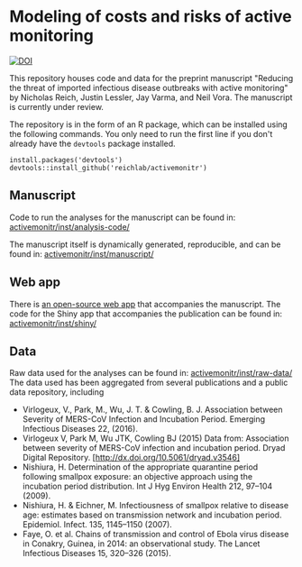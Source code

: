 # Modeling of costs and risks of active monitoring

[![DOI](https://zenodo.org/badge/48653754.svg)](https://zenodo.org/badge/latestdoi/48653754)

This repository houses code and data for the preprint manuscript "Reducing the threat of imported infectious disease outbreaks with active monitoring" by Nicholas Reich, Justin Lessler, Jay Varma, and Neil Vora. The manuscript is currently under review.

The repository is in the form of an R package, which can be installed using the following commands. You only need to run the first line if you don't already have the `devtools` package installed.
```
install.packages('devtools')
devtools::install_github('reichlab/activemonitr')
```

## Manuscript
Code to run the analyses for the manuscript can be found in: 
[activemonitr/inst/analysis-code/](https://github.com/reichlab/activemonitr/tree/master/inst/analysis-code)

The manuscript itself is dynamically generated, reproducible, and can be found in: 
[activemonitr/inst/manuscript/](https://github.com/reichlab/activemonitr/blob/master/inst/manuscript/active-monitoring.Rmd)

## Web app
There is [an open-source web app](http://iddynamics.jhsph.edu/apps/shiny/activemonitr/) that accompanies the manuscript. The code for the Shiny app that accompanies the publication can be found in:
[activemonitr/inst/shiny/](https://github.com/reichlab/activemonitr/tree/master/inst/shiny)

## Data
Raw data used for the analyses can be found in: 
[activemonitr/inst/raw-data/](https://github.com/reichlab/activemonitr/tree/master/inst/raw-data)
The data used has been aggregated from several publications and a public data repository, including

 - Virlogeux, V., Park, M., Wu, J. T. & Cowling, B. J. Association between Severity of MERS-CoV Infection and Incubation Period. Emerging Infectious Diseases 22, (2016).
 - Virlogeux V, Park M, Wu JTK, Cowling BJ (2015) Data from: Association between severity of MERS-CoV infection and incubation period. Dryad Digital Repository. [http://dx.doi.org/10.5061/dryad.v3546]
 - Nishiura, H. Determination of the appropriate quarantine period following smallpox exposure: an objective approach using the incubation period distribution. Int J Hyg Environ Health 212, 97–104 (2009).
 - Nishiura, H. & Eichner, M. Infectiousness of smallpox relative to disease age: estimates based on transmission network and incubation period. Epidemiol. Infect. 135, 1145–1150 (2007).
 - Faye, O. et al. Chains of transmission and control of Ebola virus disease in Conakry, Guinea, in 2014: an observational study. The Lancet Infectious Diseases 15, 320–326 (2015).

